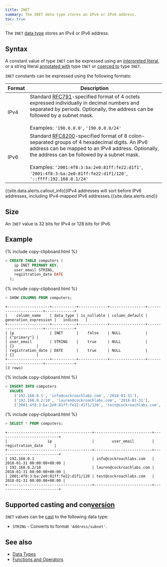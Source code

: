 ```yaml
---
title: INET
summary: The INET data type stores an IPv4 or IPv6 address.
toc: true
---
```

The `INET` [data type](data-types.html) stores an IPv4 or IPv6 address.

## Syntax

A constant value of type `INET` can be expressed using an
[interpreted literal](sql-constants.html#interpreted-literals), or a
string literal
[annotated with](scalar-expressions.html#explicitly-typed-expressions)
type `INET` or
[coerced to](scalar-expressions.html#explicit-type-coercions) type
`INET`.

`INET` constants can be expressed using the following formats:

Format | Description
-------|-------------
IPv4 | Standard [RFC791](https://tools.ietf.org/html/rfc791)-specified format of 4 octets expressed individually in decimal numbers and separated by periods. Optionally, the address can be followed by a subnet mask.<br><br>Examples: `'190.0.0.0'`, `'190.0.0.0/24'`
IPv6 | Standard [RFC8200](https://tools.ietf.org/html/rfc8200)-specified format of 8 colon-separated groups of 4 hexadecimal digits. An IPv6 address can be mapped to an IPv4 address. Optionally, the address can be followed by a subnet mask.<br><br>Examples: `'2001:4f8:3:ba:2e0:81ff:fe22:d1f1'`, `'2001:4f8:3:ba:2e0:81ff:fe22:d1f1/120'`, `'::ffff:192.168.0.1/24'`

{{site.data.alerts.callout_info}}IPv4 addresses will sort before IPv6 addresses, including IPv4-mapped IPv6 addresses.{{site.data.alerts.end}}

## Size

An `INET` value is 32 bits for IPv4 or 128 bits for IPv6.

## Example

{% include copy-clipboard.html %}
~~~ sql
> CREATE TABLE computers (
    ip INET PRIMARY KEY,
    user_email STRING,
    registration_date DATE
  );
~~~

{% include copy-clipboard.html %}
~~~ sql
> SHOW COLUMNS FROM computers;
~~~

~~~
+-------------------+-----------+-------------+----------------+-----------------------+-------------+
|    column_name    | data_type | is_nullable | column_default | generation_expression |   indices   |
+-------------------+-----------+-------------+----------------+-----------------------+-------------+
| ip                | INET      |    false    | NULL           |                       | {"primary"} |
| user_email        | STRING    |    true     | NULL           |                       | {}          |
| registration_date | DATE      |    true     | NULL           |                       | {}          |
+-------------------+-----------+-------------+----------------+-----------------------+-------------+
(3 rows)
~~~

{% include copy-clipboard.html %}
~~~ sql
> INSERT INTO computers
  VALUES
    ('192.168.0.1', 'info@cockroachlabs.com', '2018-01-31'),
    ('192.168.0.2/10', 'lauren@cockroachlabs.com', '2018-01-31'),
    ('2001:4f8:3:ba:2e0:81ff:fe22:d1f1/120', 'test@cockroachlabs.com', '2018-01-31');
~~~

{% include copy-clipboard.html %}
~~~ sql
> SELECT * FROM computers;
~~~
~~~
+--------------------------------------+--------------------------+---------------------------+
|                  ip                  |        user_email        |     registration_date     |
+--------------------------------------+--------------------------+---------------------------+
| 192.168.0.1                          | info@cockroachlabs.com   | 2018-01-31 00:00:00+00:00 |
| 192.168.0.2/10                       | lauren@cockroachlabs.com | 2018-01-31 00:00:00+00:00 |
| 2001:4f8:3:ba:2e0:81ff:fe22:d1f1/120 | test@cockroachlabs.com   | 2018-01-31 00:00:00+00:00 |
+--------------------------------------+--------------------------+---------------------------+
~~~

## Supported casting and con[version](cluster-settings.html#setting-version)

`INET` values can be [cast](data-types.html#data-type-con[version](cluster-settings.html#setting-version)s-and-casts) to the following data type:

- `STRING` - Converts to format `'Address/subnet'`.

## See also

- [Data Types](data-types.html)
- [Functions and Operators](functions-and-operators.html)

